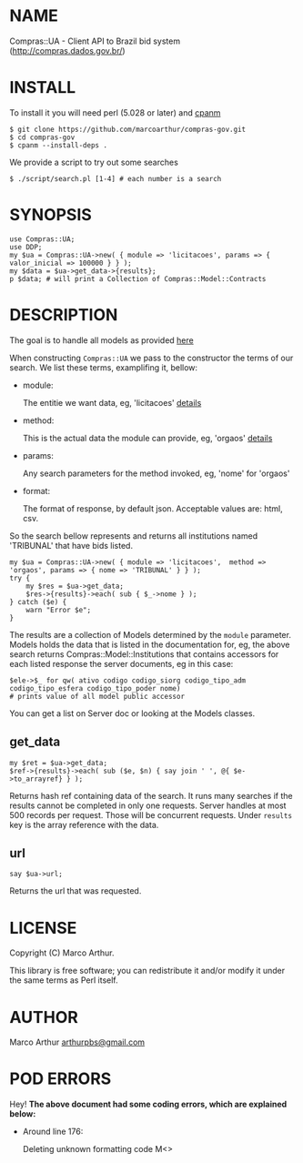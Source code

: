 # NAME

Compras::UA - Client API to Brazil bid system (http://compras.dados.gov.br/)

# INSTALL

To install it you will need perl (5.028 or later) and [cpanm](https://metacpan.org/pod/distribution/App-cpanminus/bin/cpanm)

    $ git clone https://github.com/marcoarthur/compras-gov.git
    $ cd compras-gov
    $ cpanm --install-deps .

We provide a script to try out some searches

    $ ./script/search.pl [1-4] # each number is a search 

# SYNOPSIS

    use Compras::UA;
    use DDP;
    my $ua = Compras::UA->new( { module => 'licitacoes', params => { valor_inicial => 100000 } } );
    my $data = $ua->get_data->{results};
    p $data; # will print a Collection of Compras::Model::Contracts

# DESCRIPTION

The goal is to handle all models as provided [here](http://compras.dados.gov.br/docs/home.html)

When constructing `Compras::UA` we pass to the constructor the terms of our search.
We list these terms, examplifing it, bellow:

- module:

    The entitie we want data, eg, 'licitacoes' [details](http://compras.dados.gov.br/docs/detalhe-licitacao.html)

- method:

    This is the actual data the module can provide, eg, 'orgaos' [details](http://compras.dados.gov.br/docs/licitacoes/v1/orgaos.html)

- params: 

    Any search parameters for the method invoked, eg, 'nome' for 'orgaos'

- format: 

    The format of response, by default json. Acceptable values are: html, csv.

So the search bellow represents and returns all institutions named 'TRIBUNAL' that have bids listed.

    my $ua = Compras::UA->new( { module => 'licitacoes',  method => 'orgaos', params => { nome => 'TRIBUNAL' } } );
    try {
        my $res = $ua->get_data;
        $res->{results}->each( sub { $_->nome } );
    } catch ($e) {
        warn "Error $e";
    }

The results are a collection of Models determined by the `module` parameter.
Models holds the data that is listed in the documentation for, eg, the above
search returns Compras::Model::Institutions that contains accessors for
each listed response the server documents, eg in this case:

    $ele->$_ for qw( ativo codigo codigo_siorg codigo_tipo_adm codigo_tipo_esfera codigo_tipo_poder nome)
    # prints value of all model public accessor

You can get a list on Server doc or looking at the Models classes.

## get\_data

    my $ret = $ua->get_data;
    $ref->{results}->each( sub ($e, $n) { say join ' ', @{ $e->to_arrayref} } );

Returns hash ref containing data of the search. It runs many searches if the results cannot be completed
in only one requests. Server handles at most 500 records per request. Those will
be concurrent requests. Under `results` key is the array reference with the
data.

## url

    say $ua->url;

Returns the url that was requested.

# LICENSE

Copyright (C) Marco Arthur.

This library is free software; you can redistribute it and/or modify
it under the same terms as Perl itself.

# AUTHOR

Marco Arthur <arthurpbs@gmail.com>

# POD ERRORS

Hey! **The above document had some coding errors, which are explained below:**

- Around line 176:

    Deleting unknown formatting code M<>
